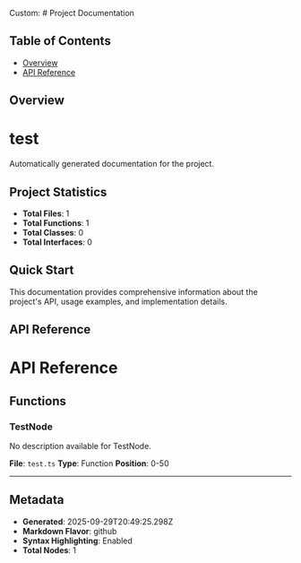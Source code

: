 Custom: # Project Documentation

## Table of Contents

- [Overview](#overview)
- [API Reference](#api-reference)


## Overview

# test

Automatically generated documentation for the project.

## Project Statistics

- **Total Files**: 1
- **Total Functions**: 1
- **Total Classes**: 0
- **Total Interfaces**: 0

## Quick Start

This documentation provides comprehensive information about the project's API, usage examples, and implementation details.

## API Reference

# API Reference

## Functions

### TestNode

No description available for TestNode.

**File**: `test.ts`
**Type**: Function
**Position**: 0-50

---


## Metadata

- **Generated**: 2025-09-29T20:49:25.298Z
- **Markdown Flavor**: github
- **Syntax Highlighting**: Enabled
- **Total Nodes**: 1

